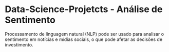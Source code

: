 # Data-Science-Projetcts - Análise de Sentimento

Processamento de linguagem natural (NLP) pode ser usado para analisar o sentimento em notícias e mídias sociais, o que pode afetar as decisões de investimento.